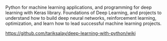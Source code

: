 Python for machine   learning   applications, and programming for deep  learning  with  Keras  library. Foundations of Deep Learning, and projects to understand how to build deep neural networks, reinforcement learning, optimization, and  learn   how  to   lead  successful   machine   learning   projects.

https://github.com/tariksalay/deep-learning-with-python/wiki
